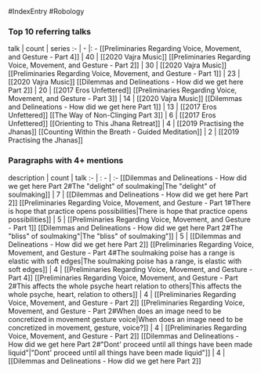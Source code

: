 #IndexEntry #Robology

### Top 10 referring talks
talk | count | series
:- | - |: -
[[Preliminaries Regarding Voice, Movement, and Gesture - Part 4]] | 40 | [[2020 Vajra Music]]
[[Preliminaries Regarding Voice, Movement, and Gesture - Part 2]] | 30 | [[2020 Vajra Music]]
[[Preliminaries Regarding Voice, Movement, and Gesture - Part 1]] | 23 | [[2020 Vajra Music]]
[[Dilemmas and Delineations - How did we get here Part 2]] | 20 | [[2017 Eros Unfettered]]
[[Preliminaries Regarding Voice, Movement, and Gesture - Part 3]] | 14 | [[2020 Vajra Music]]
[[Dilemmas and Delineations - How did we get here Part 1]] | 13 | [[2017 Eros Unfettered]]
[[The Way of Non-Clinging Part 3]] | 6 | [[2017 Eros Unfettered]]
[[Orienting to This Jhana Retreat]] | 4 | [[2019 Practising the Jhanas]]
[[Counting Within the Breath - Guided Meditation]] | 2 | [[2019 Practising the Jhanas]]

### Paragraphs with 4+ mentions
description | count | talk
:- | : - | :-
[[Dilemmas and Delineations - How did we get here Part 2#The "delight" of soulmaking\|The "delight" of soulmaking]] | 7 | [[Dilemmas and Delineations - How did we get here Part 2]]
[[Preliminaries Regarding Voice, Movement, and Gesture - Part 1#There is hope that practice opens possibilities\|There is hope that practice opens possibilities]] | 5 | [[Preliminaries Regarding Voice, Movement, and Gesture - Part 1]]
[[Dilemmas and Delineations - How did we get here Part 2#The "bliss" of soulmaking"\|The "bliss" of soulmaking"]] | 5 | [[Dilemmas and Delineations - How did we get here Part 2]]
[[Preliminaries Regarding Voice, Movement, and Gesture - Part 4#The soulmaking poise has a range is elastic with soft edges\|The soulmaking poise has a range, is elastic with soft edges]] | 4 | [[Preliminaries Regarding Voice, Movement, and Gesture - Part 4]]
[[Preliminaries Regarding Voice, Movement, and Gesture - Part 2#This affects the whole psyche heart relation to others\|This affects the whole psyche, heart, relation to others]] | 4 | [[Preliminaries Regarding Voice, Movement, and Gesture - Part 2]]
[[Preliminaries Regarding Voice, Movement, and Gesture - Part 2#When does an image need to be concretized in movement gesture voice\|When does an image need to be concretized in movement, gesture, voice?]] | 4 | [[Preliminaries Regarding Voice, Movement, and Gesture - Part 2]]
[[Dilemmas and Delineations - How did we get here Part 2#"Dont' proceed until all things have been made liquid"\|"Dont' proceed until all things have been made liquid"]] | 4 | [[Dilemmas and Delineations - How did we get here Part 2]]

